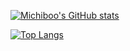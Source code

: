 [![Michiboo's GitHub stats](https://github-readme-stats.vercel.app/api?username=michiboo&show_icons=true&theme=radical)](https://github.com/michiboo/github-readme-stats)

[![Top Langs](https://github-readme-stats.vercel.app/api/top-langs/?username=michiboo&layout=compact)](https://github.com/michiboo/github-readme-stats)
